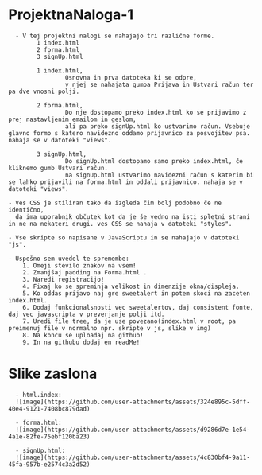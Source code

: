 # ProjektnaNaloga-1
      - V tej projektni nalogi se nahajajo tri različne forme.
            1 index.html
            2 forma.html
            3 signUp.html

            1 index.html,
                    Osnovna in prva datoteka ki se odpre,
                    v njej se nahajata gumba Prijava in Ustvari račun ter pa dve vnosni polji.
 
            2 forma.html,
                    Do nje dostopamo preko index.html ko se prijavimo z prej nastavljenim emailom in geslom,
                    ali pa preko signUp.html ko ustvarimo račun. Vsebuje glavno formo s katero navidezno oddamo prijavnico za posvojitev psa. nahaja se v datoteki "views".

            3 signUp.html,
                    Do signUp.html dostopamo samo preko index.html, če kliknemo gumb Ustvari račun.
                    na signUp.html ustvarimo navidezni račun s katerim bi se lahko prijavili na forma.html in oddali prijavnico. nahaja se v datoteki "views".

    - Ves CSS je stiliran tako da izgleda čim bolj podobno če ne identično,
      da ima uporabnik občutek kot da je še vedno na isti spletni strani in ne na nekateri drugi. ves CSS se nahaja v datoteki "styles".

    - Vse skripte so napisane v JavaScriptu in se nahajajo v datoteki "js".

    - Uspešno sem uvedel te spremembe:
        1. Omeji stevilo znakov na vsem!
        2. Zmanjšaj padding na Forma.html .
        3. Naredi registracijo!
        4. Fixaj ko se spreminja velikost in dimenzije okna/displeja.
        5. Ko oddas prijavo naj gre sweetalert in potem skoci na zaceten index.html.
        6. Dodaj funkcionalsnosti vec sweetalertov, daj consistent fonte, daj vec javascripta v preverjanje polji itd.
        7. Uredi file tree, da je use povezano(index.html v root, pa preimenuj file v normalno npr. skripte v js, slike v img)
        8. Na koncu se uploadaj na github! 
        9. In na githubu dodaj en readMe! 


# Slike zaslona
      - html.index:
      ![image](https://github.com/user-attachments/assets/324e895c-5dff-40e4-9121-7408bc879dad)

      - forma.html:
      ![image](https://github.com/user-attachments/assets/d9286d7e-1e54-4a1e-82fe-75ebf120ba23)

      - signUp.html:
      ![image](https://github.com/user-attachments/assets/4c830bf4-9a11-45fa-957b-e2574c3a2d52)


